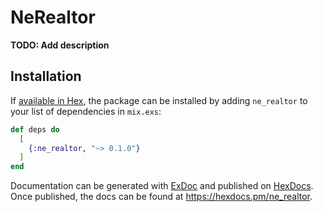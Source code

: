 # NeRealtor

**TODO: Add description**

## Installation

If [available in Hex](https://hex.pm/docs/publish), the package can be installed
by adding `ne_realtor` to your list of dependencies in `mix.exs`:

```elixir
def deps do
  [
    {:ne_realtor, "~> 0.1.0"}
  ]
end
```

Documentation can be generated with [ExDoc](https://github.com/elixir-lang/ex_doc)
and published on [HexDocs](https://hexdocs.pm). Once published, the docs can
be found at <https://hexdocs.pm/ne_realtor>.

